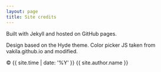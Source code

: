 ```yaml
---
layout: page
title: Site credits
---
```


Built with Jekyll and hosted on GitHub pages.

Design based on the Hyde theme. Color picker JS taken from vakila.github.io and modified.

© {{ site.time | date: '%Y' }} {{ site.author.name }}
